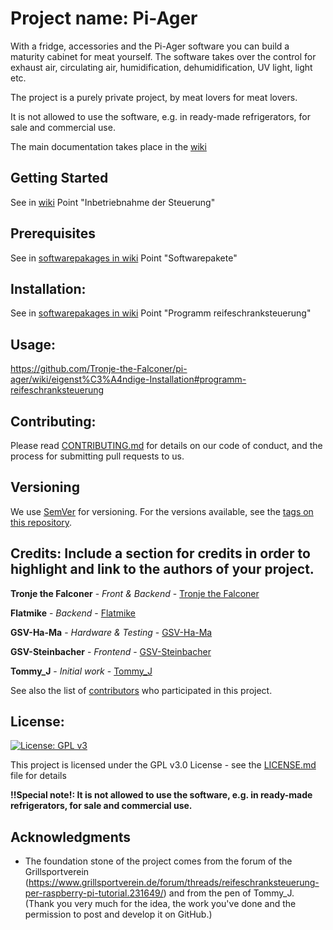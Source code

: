 # Project name: Pi-Ager
With a fridge, accessories and the Pi-Ager software you can build a maturity cabinet for meat yourself. The software takes over the control for exhaust air, circulating air, humidification, dehumidification, UV light, light etc.

The project is a purely private project, by meat lovers for meat lovers.

It is not allowed to use the software, e.g. in ready-made refrigerators, for sale and commercial use.

The main documentation takes place in the [wiki](https://github.com/Tronje-the-Falconer/pi-ager/wiki)

## Getting Started
See in [wiki](https://github.com/Tronje-the-Falconer/pi-ager/wiki) Point "Inbetriebnahme der Steuerung"

## Prerequisites
See in [softwarepakages in wiki](https://github.com/Tronje-the-Falconer/pi-ager/wiki/eigenst%C3%A4ndige-Installation#softwarepakete) Point "Softwarepakete"

## Installation:
See in [softwarepakages in wiki](https://github.com/Tronje-the-Falconer/pi-ager/wiki/eigenst%C3%A4ndige-Installation#programm-reifeschranksteuerung) Point "Programm reifeschranksteuerung"

## Usage:
https://github.com/Tronje-the-Falconer/pi-ager/wiki/eigenst%C3%A4ndige-Installation#programm-reifeschranksteuerung

## Contributing:
Please read [CONTRIBUTING.md](https://github.com/Tronje-the-Falconer/Pi-Ager/.github/CONTRIBUTING.md) for details on our code of conduct, and the process for submitting pull requests to us.

## Versioning
We use [SemVer](http://semver.org/) for versioning. For the versions available, see the [tags on this repository](https://github.com/Tronje-the-Falconer/Pi-Ager/tags). 

## Credits: Include a section for credits in order to highlight and link to the authors of your project.

 **Tronje the Falconer**  - *Front & Backend* - [Tronje the Falconer](https://github.com/Tronje-the-Falconer)
 
 **Flatmike** - *Backend* - [Flatmike](https://github.com/Flatmike)
 
 **GSV-Ha-Ma** - *Hardware & Testing* - [GSV-Ha-Ma](https://github.com/GSV-Ha-Ma)
 
 **GSV-Steinbacher** - *Frontend* - [GSV-Steinbacher](https://github.com/GSV-Steinbacher)
 
 **Tommy_J** - *Initial work* - [Tommy_J](https://www.grillsportverein.de/forum/members/tommy_j.54659/)

See also the list of [contributors](https://github.com/Tronje-the-Falconer/Pi-Ager/contributors) who participated in this project.


## License:

[![License: GPL v3](https://img.shields.io/badge/License-GPL%20v3-blue.svg)](https://www.gnu.org/licenses/gpl-3.0)

This project is licensed under the GPL v3.0 License - see the [LICENSE.md](LICENSE.md) file for details

**!!Special note!: It is not allowed to use the software, e.g. in ready-made refrigerators, for sale and commercial use.**

## Acknowledgments

* The foundation stone of the project comes from the forum of the Grillsportverein (https://www.grillsportverein.de/forum/threads/reifeschranksteuerung-per-raspberry-pi-tutorial.231649/) and from the pen of Tommy_J. (Thank you very much for the idea, the work you've done and the permission to post and develop it on GitHub.)
